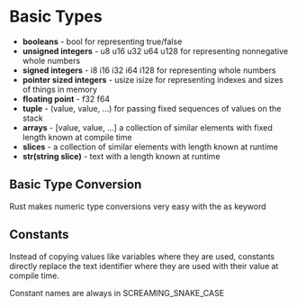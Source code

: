 # Basic Types

- **booleans** - bool for representing true/false
- **unsigned integers** - u8 u16 u32 u64 u128 for representing nonnegative whole numbers
- **signed integers** - i8 i16 i32 i64 i128 for representing whole numbers
- **pointer sized integers** - usize isize for representing indexes and sizes of things in memory
- **floating point** - f32 f64
- **tuple** - (value, value, ...) for passing fixed sequences of values on the stack
- **arrays** - [value, value, ...] a collection of similar elements with fixed length known at compile time
- **slices** - a collection of similar elements with length known at runtime
- **str(string slice)** - text with a length known at runtime

## Basic Type Conversion

Rust makes numeric type conversions very easy with the as keyword

## Constants

Instead of copying values like variables where they are used, constants directly replace the text identifier where they are used with their value at compile time.

Constant names are always in SCREAMING_SNAKE_CASE